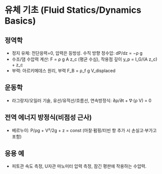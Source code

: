 # 유체 기초 (Fluid Statics/Dynamics Basics)

## 정역학
- 정지 유체: 전단응력=0, 압력은 등방성. 수직 방향 정수압: dP/dz = −ρ g
- 수조/댐 수압력 계산: F = ρ g A z_c (평균 수심), 작용점 깊이 y_p = I_G/(A z_c) + z_c
- 부력: 아르키메데스 원리, 부력 F_B = ρ_f g V_displaced

## 운동학
- 라그랑지/오일러 기술, 유선/유적선/흐름선, 연속방정식: ∂ρ/∂t + ∇·(ρ V) = 0

## 전역 에너지 방정식(비점성 근사)
- 베르누이: P/ρg + V²/2g + z = const (마찰·펌핑/터빈 항 추가 시 손실고·부가고 포함)

## 응용 예
- 피토관 속도 측정, U자관 마노미터 압력 측정, 잠긴 평판에 작용하는 수압력.

